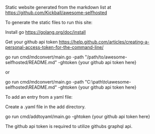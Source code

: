 Static website generated from the markdown list at https://github.com/Kickball/awesome-selfhosted

To generate the static files to run this site:

Install go https://golang.org/doc/install

Get your github api token https://help.github.com/articles/creating-a-personal-access-token-for-the-command-line/

go run cmd/mdconvert/main.go -path "/path/to/awesome-selfhosted/README.md" -ghtoken {your github api token here}

or

go run cmd/mdconvert/main.go -path "C:\path\to\awesome-selfhosted\README.md" -ghtoken {your github api token here}


To add an entry from a yaml file:

Create a .yaml file in the add directory.

go run cmd/addtoyaml/main.go -ghtoken {your github api token here}

The github api token is required to utilize githubs graphql api.
